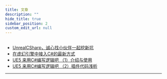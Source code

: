 ```yaml
---
title: 文章
description: ""
hide_title: true
sidebar_position: 2
custom_edit_url: null
---
```


##

- [UnrealCSharp，诚心找小伙伴一起挖新坑](https://zhuanlan.zhihu.com/p/576832337)
- [在虚幻引擎中接入C#的最新方式](https://zhuanlan.zhihu.com/p/624038786)
- [UE5 来用C#编写逻辑吧 （1）介绍与使用](https://zhuanlan.zhihu.com/p/661668669)
- [UE5 来用C#编写逻辑吧 （2）插件代码浅析](https://zhuanlan.zhihu.com/p/662640104)

---
